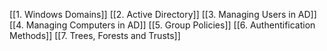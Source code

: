 [[1. Windows Domains]]
[[2. Active Directory]]
[[3. Managing Users in AD]]
[[4. Managing Computers in AD]]
[[5. Group Policies]]
[[6. Authentification Methods]]
[[7. Trees, Forests and Trusts]]
